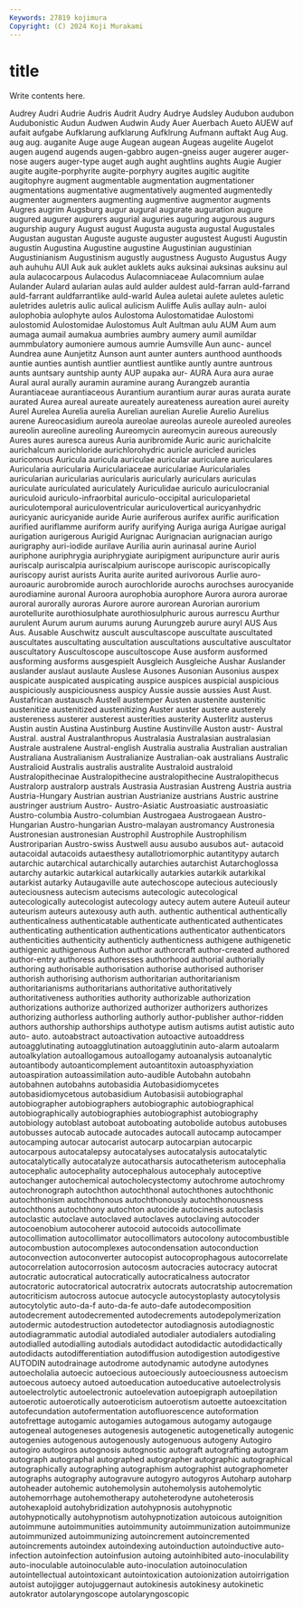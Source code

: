 ```yaml
---
Keywords: 27819 kojimura
Copyright: (C) 2024 Koji Murakami
---
```


# title

Write contents here.



Audrey Audri
Audrie Audris Audrit Audry Audrye Audsley Audubon audubon Audubonistic Audun
Audwen Audwin Audy Auer Auerbach Aueto AUEW auf aufait aufgabe
Aufklarung aufklarung Aufklrung Aufmann auftakt Aug Aug. aug aug. auganite
Auge auge Augean augean Augeas augelite Augelot augen augend augends
augen-gabbro augen-gneiss auger augerer auger-nose augers auger-type auget augh aught
aughtlins aughts Augie Augier augite augite-porphyrite augite-porphyry augites augitic augitite
augitophyre augment augmentable augmentation augmentationer augmentations augmentative augmentatively augmented augmentedly
augmenter augmenters augmenting augmentive augmentor augments Augres augrim Augsburg augur
augural augurate auguration augure augured augurer augurers augurial auguries auguring
augurous augurs augurship augury August august Augusta augusta augustal Augustales
Augustan augustan Auguste auguste auguster augustest Augusti Augustin augustin Augustina
Augustine augustine Augustinian augustinian Augustinianism Augustinism augustly augustness Augusto Augustus
Augy auh auhuhu AUI Auk auk auklet auklets auks auksinai
auksinas auksinu aul aula aulacocarpous Aulacodus Aulacomniaceae Aulacomnium aulae Aulander
Aulard aularian aulas auld aulder auldest auld-farran auld-farrand auld-farrant auldfarrantlike
auld-warld Aulea auletai aulete auletes auletic auletrides auletris aulic aulical
aulicism Auliffe Aulis aullay auln- auloi aulophobia aulophyte aulos Aulostoma
Aulostomatidae Aulostomi aulostomid Aulostomidae Aulostomus Ault Aultman aulu AUM Aum
aum aumaga aumail aumakua aumbries aumbry aumery aumil aumildar aummbulatory
aumoniere aumous aumrie Aumsville Aun aunc- auncel Aundrea aune Aunjetitz
Aunson aunt aunter aunters aunthood aunthoods auntie aunties auntish auntlier
auntliest auntlike auntly auntre auntrous aunts auntsary auntship aunty AUP
aupaka aur- AURA Aura aura aurae Aural aural aurally auramin
auramine aurang Aurangzeb aurantia Aurantiaceae aurantiaceous Aurantium aurantium aurar auras
aurata aurate aurated Aurea aureal aureate aureately aureateness aureation aurei
aureity Aurel Aurelea Aurelia aurelia Aurelian aurelian Aurelie Aurelio Aurelius
aurene Aureocasidium aureola aureolae aureolas aureole aureoled aureoles aureolin aureoline
aureoling Aureomycin aureomycin aureous aureously Aures aures auresca aureus Auria
auribromide Auric auric aurichalcite aurichalcum aurichloride aurichlorohydric auricle auricled auricles
auricomous Auricula auricula auriculae auricular auriculare auriculares Auricularia auricularia Auriculariaceae
auriculariae Auriculariales auricularian auricularias auricularis auricularly auriculars auriculas auriculate auriculated
auriculately Auriculidae auriculo auriculocranial auriculoid auriculo-infraorbital auriculo-occipital auriculoparietal auriculotemporal auriculoventricular
auriculovertical auricyanhydric auricyanic auricyanide auride Aurie auriferous aurifex aurific aurification
aurified auriflamme auriform aurify aurifying Auriga auriga Aurigae aurigal aurigation
aurigerous Aurigid Aurignac Aurignacian aurignacian aurigo aurigraphy auri-iodide aurilave Aurilia
aurin aurinasal aurine Auriol auriphone auriphrygia auriphrygiate auripigment auripuncture aurir
auris auriscalp auriscalpia auriscalpium auriscope auriscopic auriscopically auriscopy aurist aurists
Aurita aurite aurited aurivorous Aurlie auro- auroauric aurobromide auroch aurochloride
aurochs aurochses aurocyanide aurodiamine auronal Auroora aurophobia aurophore Aurora aurora
aurorae auroral aurorally auroras Aurore aurore aurorean Aurorian aurorium aurotellurite
aurothiosulphate aurothiosulphuric aurous aurrescu Aurthur aurulent Aurum aurum aurums aurung
Aurungzeb aurure auryl AUS Aus Aus. Ausable Auschwitz auscult auscultascope
auscultate auscultated auscultates auscultating auscultation auscultations auscultative auscultator auscultatory Auscultoscope
auscultoscope Ause ausform ausformed ausforming ausforms ausgespielt Ausgleich Ausgleiche Aushar
Auslander auslander auslaut auslaute Auslese Ausones Ausonian Ausonius auspex auspicate
auspicated auspicating auspice auspices auspicial auspicious auspiciously auspiciousness auspicy Aussie
aussie aussies Aust Aust. Austafrican austausch Austell austemper Austen austenite
austenitic austenitize austenitized austenitizing Auster auster austere austerely austereness austerer
austerest austerities austerity Austerlitz austerus Austin austin Austina Austinburg Austine
Austinville Auston austr- Austral Austral. austral Australanthropus Australasia Australasian australasian
Australe australene Austral-english Australia australia Australian australian Australiana Australianism Australianize
Australian-oak australians Australic Australioid Australis australis australite Australoid australoid Australopithecinae
Australopithecine australopithecine Australopithecus Australorp australorp australs Austrasia Austrasian Austreng Austria
austria Austria-Hungary Austrian austrian Austrianize austrians Austric austrine austringer austrium
Austro- Austro-Asiatic Austroasiatic austroasiatic Austro-columbia Austro-columbian Austrogaea Austrogaean Austro-Hungarian Austro-hungarian
Austro-malayan austromancy Austronesia Austronesian austronesian Austrophil Austrophile Austrophilism Austroriparian Austro-swiss
Austwell ausu ausubo ausubos aut- autacoid autacoidal autacoids autaesthesy autallotriomorphic
autantitypy autarch autarchic autarchical autarchically autarchies autarchist Autarchoglossa autarchy autarkic
autarkical autarkically autarkies autarkik autarkikal autarkist autarky Autaugaville aute autechoscope
autecious auteciously auteciousness autecism autecisms autecologic autecological autecologically autecologist autecology
autecy autem autere Auteuil auteur auteurism auteurs autexousy auth auth.
authentic authentical authentically authenticalness authenticatable authenticate authenticated authenticates authenticating authentication
authentications authenticator authenticators authenticities authenticity authenticly authenticness authigene authigenetic authigenic
authigenous Authon author authorcraft author-created authored author-entry authoress authoresses authorhood
authorial authorially authoring authorisable authorisation authorise authorised authoriser authorish authorising
authorism authoritarian authoritarianism authoritarianisms authoritarians authoritative authoritatively authoritativeness authorities authority
authorizable authorization authorizations authorize authorized authorizer authorizers authorizes authorizing authorless
authorling authorly author-publisher author-ridden authors authorship authorships authotype autism autisms
autist autistic auto auto- auto. autoabstract autoactivation autoactive autoaddress autoagglutinating
autoagglutination autoagglutinin auto-alarm autoalarm autoalkylation autoallogamous autoallogamy autoanalysis autoanalytic autoantibody
autoanticomplement autoantitoxin autoasphyxiation autoaspiration autoassimilation auto-audible Autobahn autobahn autobahnen autobahns
autobasidia Autobasidiomycetes autobasidiomycetous autobasidium Autobasisii autobiographal autobiographer autobiographers autobiographic autobiographical
autobiographically autobiographies autobiographist autobiography autobiology autoblast autoboat autoboating autobolide autobus
autobuses autobusses autocab autocade autocades autocall autocamp autocamper autocamping autocar
autocarist autocarp autocarpian autocarpic autocarpous autocatalepsy autocatalyses autocatalysis autocatalytic autocatalytically
autocatalyze autocatharsis autocatheterism autocephalia autocephalic autocephality autocephalous autocephaly autoceptive autochanger
autochemical autocholecystectomy autochrome autochromy autochronograph autochthon autochthonal autochthones autochthonic autochthonism
autochthonous autochthonously autochthonousness autochthons autochthony autochton autocide autocinesis autoclasis autoclastic
autoclave autoclaved autoclaves autoclaving autocoder autocoenobium autocoherer autocoid autocoids autocollimate
autocollimation autocollimator autocollimators autocolony autocombustible autocombustion autocomplexes autocondensation autoconduction autoconvection
autoconverter autocopist autocoprophagous autocorrelate autocorrelation autocorrosion autocosm autocracies autocracy autocrat
autocratic autocratical autocratically autocraticalness autocrator autocratoric autocratorical autocratrix autocrats autocratship
autocremation autocriticism autocross autocue autocycle autocystoplasty autocytolysis autocytolytic auto-da-f auto-da-fe
auto-dafe autodecomposition autodecrement autodecremented autodecrements autodepolymerization autodermic autodestruction autodetector autodiagnosis
autodiagnostic autodiagrammatic autodial autodialed autodialer autodialers autodialing autodialled autodialling autodials
autodidact autodidactic autodidactically autodidacts autodifferentiation autodiffusion autodigestion autodigestive AUTODIN autodrainage
autodrome autodynamic autodyne autodynes autoecholalia autoecic autoecious autoeciously autoeciousness autoecism
autoecous autoecy autoed autoeducation autoeducative autoelectrolysis autoelectrolytic autoelectronic autoelevation autoepigraph
autoepilation autoerotic autoerotically autoeroticism autoerotism autoette autoexcitation autofecundation autofermentation autofluorescence
autoformation autofrettage autogamic autogamies autogamous autogamy autogauge autogeneal autogeneses autogenesis
autogenetic autogenetically autogenic autogenies autogenous autogenously autogenuous autogeny Autogiro autogiro
autogiros autognosis autognostic autograft autografting autogram autograph autographal autographed autographer
autographic autographical autographically autographing autographism autographist autographometer autographs autography autogravure
autogyro autogyros Autoharp autoharp autoheader autohemic autohemolysin autohemolysis autohemolytic autohemorrhage
autohemotherapy autoheterodyne autoheterosis autohexaploid autohybridization autohypnosis autohypnotic autohypnotically autohypnotism autohypnotization
autoicous autoignition autoimmune autoimmunities autoimmunity autoimmunization autoimmunize autoimmunized autoimmunizing autoincrement
autoincremented autoincrements autoindex autoindexing autoinduction autoinductive auto-infection autoinfection autoinfusion autoing
autoinhibited auto-inoculability auto-inoculable autoinoculable auto-inoculation autoinoculation autointellectual autointoxicant autointoxication autoionization
autoirrigation autoist autojigger autojuggernaut autokinesis autokinesy autokinetic autokrator autolaryngoscope autolaryngoscopic
